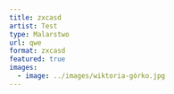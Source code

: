 ```yaml
---
title: zxcasd
artist: Test
type: Malarstwo
url: qwe
format: zxcasd
featured: true
images:
  - image: ../images/wiktoria-górko.jpg
---
```

